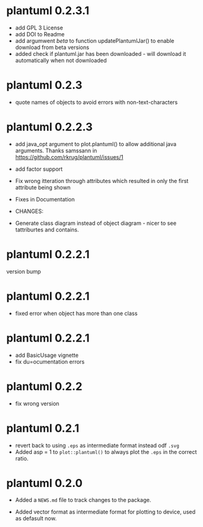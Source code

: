 
# plantuml 0.2.3.1

* add GPL 3 License
* add DOI to Readme
* add argumwent *beta* to function updatePlantumlJar() to enable download from beta versions
* added check if plantuml.jar has been downloaded - will download it automatically when not downloaded

# plantuml 0.2.3
* quote names of objects to avoid errors with non-text-characters

# plantuml 0.2.2.3
* add java_opt argument to plot.plantuml() to allow additional java arguments. Thanks samssann in https://github.com/rkrug/plantuml/issues/1
* add factor support
* Fix wrong itteration through attributes which resulted in only the first attribute being shown
* Fixes in Documentation

* CHANGES:
* Generate class diagram instead of object diagram - nicer to see tattriburtes and contains.

# plantuml 0.2.2.1
version bump

# plantuml 0.2.2.1
* fixed error when object has more than one class

# plantuml 0.2.2.1
* add BasicUsage vignette
* fix du=ocumentation errors

# plantuml 0.2.2
* fix wrong version

# plantuml 0.2.1
* revert back to using `.eps` as intermediate format instead odf `.svg`
* Added asp = 1 to `plot::plantuml()` to always plot the `.eps` in the correct ratio.

# plantuml 0.2.0

* Added a `NEWS.md` file to track changes to the package.

* Added vector format as intermediate format for plotting to device, used as defasult now.

